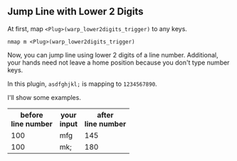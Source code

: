 ## Jump Line with Lower 2 Digits

At first, map `<Plug>(warp_lower2digits_trigger)` to any keys.

    nmap m <Plug>(warp_lower2digits_trigger)

Now, you can jump line using lower 2 digits of a line number.
Additional, your hands need not leave a home position because
you don't type number keys.

In this plugin, `asdfghjkl;` is mapping to `1234567890`.

I'll show some examples.

<table>
<tr>
<th>
    before<br>
    line number
</th>
<th>
    your<br>
    input
</th>
<th>
    after<br>
    line number
</th>
</tr>
<tr>
<td>100</td><td>mfg</td><td>145</td>
</tr>
<tr>
<td>100</td><td>mk;</td><td>180</td>
</tr>
</table>
